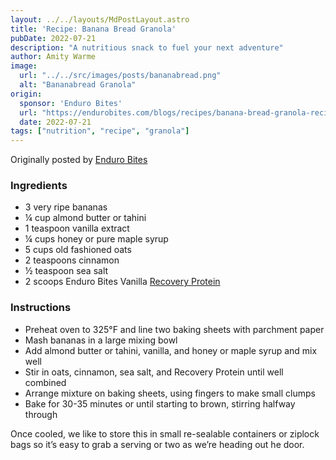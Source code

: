 ```yaml
---
layout: ../../layouts/MdPostLayout.astro
title: 'Recipe: Banana Bread Granola'
pubDate: 2022-07-21
description: "A nutritious snack to fuel your next adventure"
author: Amity Warme
image: 
  url: "../../src/images/posts/bananabread.png"
  alt: "Bananabread Granola"
origin: 
  sponsor: 'Enduro Bites'
  url: "https://endurobites.com/blogs/recipes/banana-bread-granola-recipe"
  date: 2022-07-21
tags: ["nutrition", "recipe", "granola"]
---
```

Originally posted by [Enduro Bites](https://endurobites.com/blogs/recipes/banana-bread-granola-recipe)

### Ingredients

  * 3 very ripe bananas
  * ¼ cup almond butter or tahini
  * 1 teaspoon vanilla extract
  * ¼ cups honey or pure maple syrup
  * 5 cups old fashioned oats
  * 2 teaspoons cinnamon
  * ½ teaspoon sea salt
  * 2 scoops Enduro Bites Vanilla [Recovery Protein](https://enduro-bites.myshopify.com/products/recovery-protein-by-enduro-bites) 

### Instructions

  * Preheat oven to 325°F and line two baking sheets with parchment paper
  * Mash bananas in a large mixing bowl
  * Add almond butter or tahini, vanilla, and honey or maple syrup and mix well
  * Stir in oats, cinnamon, sea salt, and Recovery Protein until well combined
  * Arrange mixture on baking sheets, using fingers to make small clumps
  * Bake for 30-35 minutes or until starting to brown, stirring halfway through

Once cooled, we like to store this in small re-sealable containers or ziplock bags so it’s easy to grab a serving or two as we’re heading out he door. 